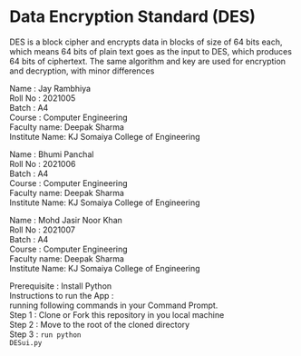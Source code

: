 # Data Encryption Standard (DES)
DES is a block cipher and encrypts data in blocks
of size of 64 bits each, which means 64 bits of
plain text goes as the input to DES, which produces
64 bits of ciphertext. The same algorithm and key
are used for encryption and decryption, with minor
differences

Name : Jay Rambhiya<br />
Roll No : 2021005<br />
Batch : A4<br />
Course : Computer Engineering<br />
Faculty name: Deepak Sharma<br />
Institute Name: KJ Somaiya College of Engineering<br />

Name : Bhumi Panchal<br />
Roll No : 2021006<br />
Batch : A4<br />
Course : Computer Engineering<br />
Faculty name: Deepak Sharma<br />
Institute Name: KJ Somaiya College of Engineering<br />


Name : Mohd Jasir Noor Khan<br />
Roll No : 2021007<br />
Batch : A4<br />
Course : Computer Engineering<br />
Faculty name: Deepak Sharma<br />
Institute Name: KJ Somaiya College of Engineering<br />


Prerequisite : 
Install Python
<br />
Instructions to run the App :<br /> 
running following commands in your Command Prompt.
<br />
Step 1 : Clone or Fork this repository in you local machine<br />
Step 2 : Move to the root of the cloned directory<br />
Step 3 : <code>run python DESui.py</code>